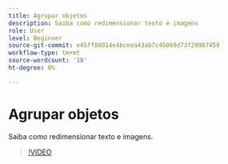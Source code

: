 ```yaml
---
title: Agrupar objetos
description: Saiba como redimensionar texto e imagens
role: User
level: Beginner
source-git-commit: e45ff88014e4bceea43ab7c45069d73f29987459
workflow-type: tm+mt
source-wordcount: '18'
ht-degree: 0%

---
```


# Agrupar objetos

Saiba como redimensionar texto e imagens.

>[!VIDEO](https://video.tv.adobe.com/v/3420212?quality=12&learn=on&hidetitle=true)
